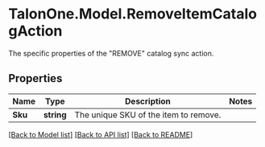 # TalonOne.Model.RemoveItemCatalogAction
The specific properties of the \"REMOVE\" catalog sync action.
## Properties

Name | Type | Description | Notes
------------ | ------------- | ------------- | -------------
**Sku** | **string** | The unique SKU of the item to remove. | 

[[Back to Model list]](../README.md#documentation-for-models) [[Back to API list]](../README.md#documentation-for-api-endpoints) [[Back to README]](../README.md)

